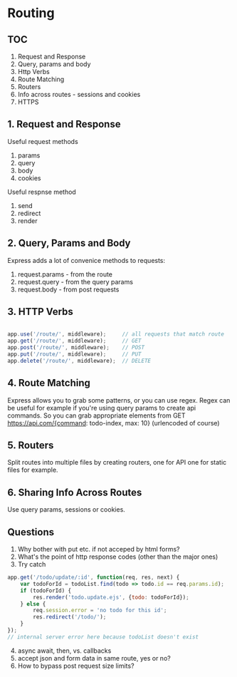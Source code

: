 # Routing

## TOC
1. Request and Response
2. Query, params and body
3. Http Verbs
4. Route Matching
5. Routers
6. Info across routes - sessions and cookies
7. HTTPS


## 1. Request and Response
Useful request methods
1. params
2. query
3. body
4. cookies

Useful respnse method
1. send
2. redirect
3. render

## 2. Query, Params and Body
Express adds a lot of convenice methods to requests:
1. request.params - from the route
2. request.query - from the query params
3. request.body - from post requests

## 3. HTTP Verbs

```javascript

app.use('/route/', middleware);     // all requests that match route
app.get('/route/', middleware);     // GET
app.post('/route/', middleware);    // POST
app.put('/route/', middleware);     // PUT
app.delete('/route/', middleware);  // DELETE

```

## 4. Route Matching
Express allows you to grab some patterns, or you can use regex. Regex can be useful for example if you're using query params to create api commands. So you can grab appropriate elements from GET https://api.com/{command: todo-index, max: 10} (urlencoded of course)

## 5. Routers
Split routes into multiple files by creating routers, one for API one for static files for example.

## 6. Sharing Info Across Routes
Use query params, sessions or cookies.

## Questions
1. Why bother with put etc. if not acceped by html forms?
2. What's the point of http response codes (other than the major ones)
3. Try catch
```javascript
app.get('/todo/update/:id', function(req, res, next) {
    var todoForId = todoList.find(todo => todo.id == req.params.id);
    if (todoForId) {
        res.render('todo.update.ejs', {todo: todoForId});
    } else {
        req.session.error = 'no todo for this id';
        res.redirect('/todo/');
    }  
});
// internal server error here because todoList doesn't exist
```
4. async await, then, vs. callbacks
5. accept json and form data in same route, yes or no?
6. How to bypass post request size limits?

